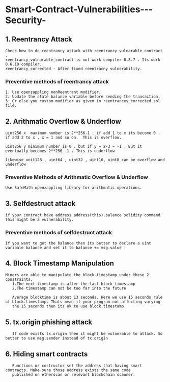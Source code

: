 # Smart-Contract-Vulnerabilities---Security-
## 1. Reentrancy Attack 
    Check how to do reentrancy attack with reentrancy_vulnarable_contract . 
    reentrancy_vulnarable_contract is not work compiler 0.8.7 . Its work 0.6.10 compiler.
    reentrancy_corrected - After fixed reentracny vulnerability. 
    

### Preventive methods of reentrancy attack
    1. Use openzappling nonReentrant modifier.
    2. Update the state balance variable before sending the transaction.
    3. Or else you custom modifier as given in reentrancey_corrected.sol file.
    

## 2. Arithmatic Overflow & Underflow
    uint256 x  maximum number is 2**256-1 . if add 1 to x its become 0 . if add 2 to x , x = 1 and so on.  This is overflow.
    
    uint256 y minimum number is 0 . but if y = 2-3 = -1 . But it eventually becomes 2**256 -1 . This is underflow
    
    likewise unit128 , uint64 , uint32 , uint16, uint8 can be overflow and underflow
 
 ### Preventive Methods of Arithmatic Overflow & Underflow
    Use SafeMath openzappling library for arithmatic operations.
  
 ## 3. Selfdestruct attack

    if your contract have address address(this).balance solidity command this might be a vulnerability.
    
    
 ### Preventive methods of selfdestruct attack
    
    If you want to get the balance then its better to declare a uint varibale balance and set it to balance += msg.value . 
 
 
 ## 4. Block Timestamp Manipulation
 
    Miners are able to manipulate the block.timestamp under these 2 constraints. 
       1.The next timestamp is after the last block timestamp
       2.The timestamp can not be too far into the future
        
       Average blocktime is about 13 seconds. Here we use 15 seconds rule of block.timestamp. Thats mean if your program not affecting varying 
       the 15 seconds then its ok to use block.timestamp.
       
## 5. tx.origin phishing attack
       If code exists tx.origin then it might be vulnerable to attack. So better to use msg.sender instead of tx.origin
    
## 6. Hiding smart contracts
       Functions or costructor set the address that having smart contracts. Make sure those address exists the same code 
       published on etherscan or relevant blockchain scanner.
    
    
    
   

